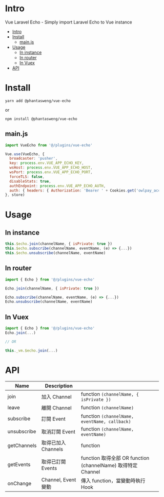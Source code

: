 # Intro
Vue Laravel Echo - Simply import Laravel Echo to Vue instance

- [Intro](#intro)
- [Install](#install)
  - [main.js](#mainjs)
- [Usage](#usage)
  - [In instance](#in-instance)
  - [In router](#in-router)
  - [In Vuex](#in-vuex)
- [API](#api)

# Install

`yarn add @phantasweng/vue-echo`

or

`npm install @phantasweng/vue-echo`

## main.js

```js
import VueEcho from '@/plugins/vue-echo'

Vue.use(VueEcho, {
  broadcaster: 'pusher',
  key: process.env.VUE_APP_ECHO_KEY,
  wsHost: process.env.VUE_APP_ECHO_HOST,
  wsPort: process.env.VUE_APP_ECHO_PORT,
  forceTLS: false,
  disableStats: true,
  authEndpoint: process.env.VUE_APP_ECHO_AUTH,
  auth: { headers: { Authorization: 'Bearer ' + Cookies.get('owlpay_access_token') } }
}, store)

```

# Usage

## In instance

```js
this.$echo.join(channelName, { isPrivate: true })
this.$echo.subscribe(channelName, eventName, (e) => {...})
this.$echo.unsubscribe(channelName, eventName)
```

## In router

```js
import { Echo } from '@/plugins/vue-echo'

Echo.join(channelName, { isPrivate: true })

Echo.subscribe(channelName, eventName, (e) => {...})
Echo.unsubscribe(channelName, eventName)
```

## In Vuex

```js
import { Echo } from '@/plugins/vue-echo'
Echo.join(...)

// OR

this._vm.$echo.join(...)
```

# API
| Name        | Description         |                                                                     |
|-------------|---------------------|---------------------------------------------------------------------|
| join        | 加入 Channel        | function `(channelName, { isPrivate })`                              |
| leave       | 離開 Channel        | function `(channelName)`                                             |
| subscribe   | 訂閱 Event          | function `(channelName, eventName, callback)`                        |
| unsubscribe | 取消訂閱 Event       | function `(channelName, eventName)`                                  |
| getChannels | 取得已加入 Channels  | function                                                             |
| getEvents   | 取得已訂閱 Events    | function 取得全部  OR    function  (channelName)   取得特定 Channel     |
| onChange    | Channel, Event 變動 | 傳入 function，當變動時執行 Hook                                        |
